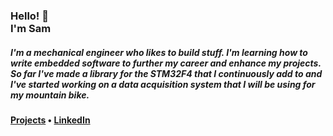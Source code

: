 <h3>Hello! 👋 <br> I'm Sam </h3>

<h5>I'm a mechanical engineer who likes to build stuff. I'm learning how to write embedded software to further my career and enhance my projects. So far I've made a library for the STM32F4 that I continuously add to and I've started working on a data acquisition system that I will be using for my mountain bike.</h5>

<h4><a href="https://samueldonnelly11.wixsite.com/builds">Projects</a> • <a href="https://www.linkedin.com/in/sam-donnelly/">LinkedIn</a></h4>
